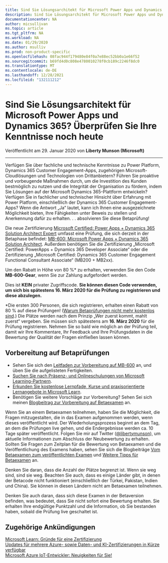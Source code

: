 ```yaml
---
title: Sind Sie Lösungsarchitekt für Microsoft Power Apps und Dynamics 365? Überprüfen Sie Ihre Kenntnisse noch heute | Microsoft-Dokumentation
description: Sind Sie Lösungsarchitekt für Microsoft Power Apps und Dynamics 365? Überprüfen Sie Ihre Kenntnisse noch heute
documentationcenter: NA
author: micsullivan
ms.topic: article
ms.tgt_pltfrm: NA
ms.workload: NA
ms.date: 01/29/2020
ms.author: msulliv
ms.prod: non-product-specific
ms.openlocfilehash: 08fac944f179480e84f0a7e88ec52bb0a1e66f52
ms.sourcegitcommit: b69fd4d0c808e4780010278f0cb189c2246f8dc0
ms.translationtype: MT
ms.contentlocale: de-DE
ms.lasthandoff: 12/28/2021
ms.locfileid: "132111212"
---
```

# <a name="are-you-a-microsoft-power-apps--dynamics-365-solution-architect-validate-your-expertise-today"></a>Sind Sie Lösungsarchitekt für Microsoft Power Apps und Dynamics 365? Überprüfen Sie Ihre Kenntnisse noch heute

Veröffentlicht am 29. Januar 2020 von **Liberty Munson (Microsoft)**

___

Verfügen Sie über fachliche und technische Kenntnisse zu Power Platform, Dynamics 365 Customer Engagement-Apps, zugehörigen Microsoft-Cloudlösungen und Technologien von Drittanbietern? Führen Sie proaktive und vorbeugende Maßnahmen durch, um die Investition des Kunden bestmöglich zu nutzen und die Integrität der Organisation zu fördern, indem Sie Lösungen auf der Microsoft Dynamics 365-Plattform entwickeln? Verfügen Sie in fachlicher und technischer Hinsicht über Erfahrung mit Power Platform, einschließlich der Dynamics 365 Customer Engagement-Apps? Wenn die Antwort „Ja“ lautet, kann ich Ihnen eine ausgezeichnete Möglichkeit bieten, Ihre Fähigkeiten unter Beweis zu stellen und Anerkennung dafür zu erhalten. . . absolvieren Sie diese Betaprüfung!

Die neue Zertifizierung [Microsoft Certified: Power Apps + Dynamics 365 Solution Architect Expert](https://docs.microsoft.com/learn/certifications/power-apps-and-d365-solution-architect-expert?WT.mc_id=mb600_MB600blog_cert_powerappsd365solnarch-blog-wwl) umfasst eine Prüfung, die sich derzeit in der Betaphase befindet: [MB-600: Microsoft Power Apps + Dynamics 365 Solution Architect](https://docs.microsoft.com/learn/certifications/exams/mb-600?WT.mc_id=mb600_MB600blog_cert_exammb600-blog-wwl). Außerdem benötigen Sie die Zertifizierung „Microsoft Certified: PowerApps + Dynamics 365 Developer Associate“ oder die Zertifizierung „Microsoft Certified: Dynamics 365 Customer Engagement Functional Consultant Associate“ (MB200 + MB2xx).

Um den Rabatt in Höhe von 80 %* zu erhalten, verwenden Sie den Code **MB-600-Gear**, wenn Sie zur Zahlung aufgefordert werden.

Dies ist **KEIN** privater Zugriffscode. **Sie können diesen Code verwenden, um sich bis spätestens 16. März 2020 für die Prüfung zu registrieren und diese abzulegen.**

*Die ersten 300 Personen, die sich registrieren, erhalten einen Rabatt von 80 % auf diese Prüfungen! ([Warum Betaprüfungen nicht mehr kostenlos sind](https://www.microsoft.com/en-us/learning/community-blog-post.aspx?BlogId=8&Id=374922).) Die Plätze werden nach dem Prinzip „Wer zuerst kommt, mahlt zuerst“ vergeben. Sie müssen sich spätestens am **16. März 2020** für die Prüfung registrieren. Nehmen Sie so bald wie möglich an der Prüfung teil, damit wir Ihre Kommentare, Ihr Feedback und Ihre Prüfungsdaten in die Bewertung der Qualität der Fragen einfließen lassen können.

## <a name="preparing-for-beta-exams"></a>Vorbereitung auf Betaprüfungen

- Sehen Sie sich den [Leitfaden zur Vorbereitung auf MB-600](https://docs.microsoft.com/learn/certifications/exams/mb-600?WT.mc_id=mb600_MB600blog_cert_exammb600-blog-wwl) an, und üben Sie die aufgelisteten Fertigkeiten.
- [Suchen Sie nach Präsenz- und Onlineschulungen von Microsoft Learning-Partnern](https://www.microsoft.com/en-us/learning/course-list.aspx).
- [Erkunden Sie kostenlose Lernpfade, Kurse und praxisorientierte Lernangebote in Microsoft Learn](https://docs.microsoft.com/learn/browse).
- Benötigen Sie weitere Vorschläge zur Vorbereitung? Sehen Sei sich meinen [Blogbeitrag zur Vorbereitung auf Betaexamen](https://www.microsoft.com/en-us/learning/community-blog-post.aspx?BlogId=8&Id=374544) an.

Wenn Sie an einem Betaexamen teilnehmen, haben Sie die Möglichkeit, die Fragen mitzugestalten, die in das Examen aufgenommen werden, wenn dieses veröffentlicht wird. Der Wiederholungsprozess beginnt an dem Tag, an dem die Prüfungen live gehen, und die Endergebnisse werden ca. 10 Tage später veröffentlicht. Folgen Sie mir auf Twitter ([@libertymunson](https://twitter.com/LibertyMunson)), um aktuelle Informationen zum Abschluss der Neubewertung zu erhalten. Sollten Sie Fragen zum Zeitplan für die Bewertung von Betaexamen und die Veröffentlichung des Examens haben, sehen Sie sich die Blogbeiträge [Vom Betaexamen zum veröffentlichten Examen](https://www.microsoft.com/en-us/learning/community-blog-post.aspx?BlogId=8&Id=374675) und [Weitere Tipps für Betaexamen](https://www.microsoft.com/en-us/learning/community-blog-post.aspx?BlogId=8&Id=374723) an.

Denken Sie daran, dass die Anzahl der Plätze begrenzt ist. Wenn sie weg sind, sind sie weg. Beachten Sie auch, dass es einige Länder gibt, in denen der Betacode nicht funktioniert (einschließlich der Türkei, Pakistan, Indien und China). Sie können in diesen Ländern nicht am Betaexamen teilnehmen.

Denken Sie auch daran, dass sich diese Examen in der Betaversion befinden, was bedeutet, dass Sie nicht sofort eine Bewertung erhalten. Sie erhalten Ihre endgültige Punktzahl und die Information, ob Sie bestanden haben, sobald die Prüfung live geschaltet ist.

## <a name="related-announcements"></a>Zugehörige Ankündigungen

[Microsoft Learn: Gründe für eine Zertifizierung](https://www.microsoft.com/en-us/learning/community-blog-post.aspx?BlogId=8&Id=375280)  
[Updates für mehrere Azure- sowie Daten- und KI-Zertifizierungen in Kürze verfügbar](https://www.microsoft.com/en-us/learning/community-blog-post.aspx?BlogId=8&Id=375281)  
[Microsoft Azure IoT-Entwickler: Neuigkeiten für Sie!](https://www.microsoft.com/en-us/learning/community-blog-post.aspx?BlogId=8&Id=375252)